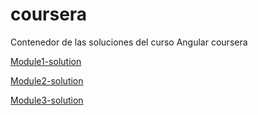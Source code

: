 # coursera
Contenedor de las soluciones del curso Angular coursera

[Module1-solution](https://edgarleal.github.io/coursera/mod1_solution/)

[Module2-solution](https://edgarleal.github.io/coursera/mod2-solution/)

[Module3-solution](https://edgarleal.github.io/coursera/mod3-solution/)